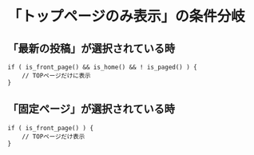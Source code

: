 # 「トップページのみ表示」の条件分岐

## 「最新の投稿」が選択されている時
```
if ( is_front_page() && is_home() && ! is_paged() ) {
    // TOPページだけに表示
}
```

## 「固定ページ」が選択されている時
```
if ( is_front_page() ) {
    // TOPページだけ表示
}
```
